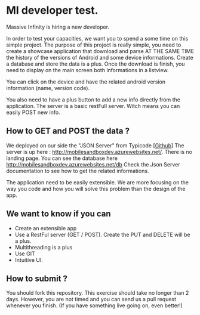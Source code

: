 # MI developer test.

Massive Infinity is hiring a new developer.

In order to test your capacities, we want you to spend a some time on this simple project.
The purpose of this project is really simple, you need to create a showcase application that download and parse AT THE SAME TIME the history of the versions of Android and some device informations. Create a database and store the data is a plus. Once the download is finish, you need to display on the main screen both informations in a listview. 

You can click on the device and have the related android version information (name, version code).

You also need to have a plus button to add a new info directly from the application. The server is a basic restFull server. Witch means you can easily POST new info. 

## How to GET and POST the data ?
We deployed on our side the "JSON Server" from Typicode [<a href='https://github.com/typicode/json-server'>Github</a>]
The server is up here : <a href='http://mobilesandboxdev.azurewebsites.net/'>http://mobilesandboxdev.azurewebsites.net/</a>. There is no landing page.
You can see the database here  <a href='http://mobilesandboxdev.azurewebsites.net/db'>http://mobilesandboxdev.azurewebsites.net/db</a>
Check the Json Server documentation to see how to get the related informations.

The application need to be easily extensible. 
We are more focusing on the way you code and how you will solve this problem than the design of the app. 

## We want to know if you can 
- Create an extensible app
- Use a RestFul server (GET / POST). Create the PUT and DELETE will be a plus.
- Multithreading is a plus
- Use GIT
- Intuitive UI.

## How to submit ?
You should fork this repository. This exercise should take no longer than 2 days. However, you are not timed and you can send us a pull request whenever you finish. (If you have something live going on, even better!)